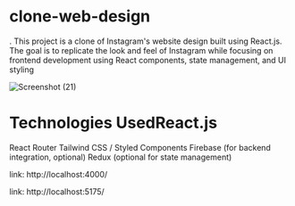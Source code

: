 # clone-web-design
. This project is a clone of Instagram's website design built using React.js. 
 The goal is to replicate the look and feel of Instagram while focusing on frontend development using React components, state management, 
 and UI styling




![Screenshot (21)](https://github.com/user-attachments/assets/e49270d1-ecc1-41ac-bd23-bec89b5d39a4)

# Technologies UsedReact.js
React Router
Tailwind CSS / Styled Components
Firebase (for backend integration, optional)
Redux (optional for state management)

link: http://localhost:4000/

link: http://localhost:5175/


